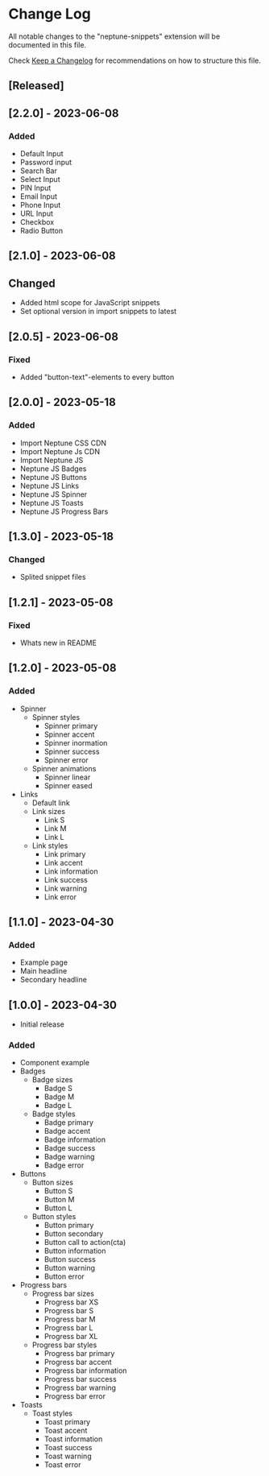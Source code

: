 # Change Log

All notable changes to the "neptune-snippets" extension will be documented in this file.

Check [Keep a Changelog](http://keepachangelog.com/) for recommendations on how to structure this file.

## [Released]

## [2.2.0] - 2023-06-08

### Added

- Default Input
- Password input
- Search Bar
- Select Input
- PIN Input
- Email Input
- Phone Input
- URL Input
- Checkbox
- Radio Button

## [2.1.0] - 2023-06-08

## Changed

- Added html scope for JavaScript snippets
- Set optional version in import snippets to latest

## [2.0.5] - 2023-06-08

### Fixed

- Added "button-text"-elements to every button

## [2.0.0] - 2023-05-18

### Added

- Import Neptune CSS CDN
- Import Neptune Js CDN
- Import Neptune JS
- Neptune JS Badges
- Neptune JS Buttons
- Neptune JS Links
- Neptune JS Spinner
- Neptune JS Toasts
- Neptune JS Progress Bars

## [1.3.0] - 2023-05-18

### Changed

- Splited snippet files

## [1.2.1] - 2023-05-08

### Fixed

- Whats new in README

## [1.2.0] - 2023-05-08

### Added

- Spinner
  - Spinner styles
    - Spinner primary
    - Spinner accent
    - Spinner inormation
    - Spinner success
    - Spinner error
  - Spinner animations
    - Spinner linear
    - Spinner eased
- Links
  - Default link
  - Link sizes
    - Link S
    - Link M
    - Link L
  - Link styles
    - Link primary
    - Link accent
    - Link information
    - Link success
    - Link warning
    - Link error

## [1.1.0] - 2023-04-30

### Added

- Example page
- Main headline
- Secondary headline

## [1.0.0] - 2023-04-30

- Initial release

### Added

- Component example
- Badges
  - Badge sizes
    - Badge S
    - Badge M
    - Badge L
  - Badge styles
    - Badge primary
    - Badge accent
    - Badge information
    - Badge success
    - Badge warning
    - Badge error
- Buttons
  - Button sizes
    - Button S
    - Button M
    - Button L
  - Button styles
    - Button primary
    - Button secondary
    - Button call to action(cta)
    - Button information
    - Button success
    - Button warning
    - Button error
- Progress bars
  - Progress bar sizes
    - Progress bar XS
    - Progress bar S
    - Progress bar M
    - Progress bar L
    - Progress bar XL
  - Progress bar styles
    - Progress bar primary
    - Progress bar accent
    - Progress bar information
    - Progress bar success
    - Progress bar warning
    - Progress bar error
- Toasts
  - Toast styles
    - Toast primary
    - Toast accent
    - Toast information
    - Toast success
    - Toast warning
    - Toast error